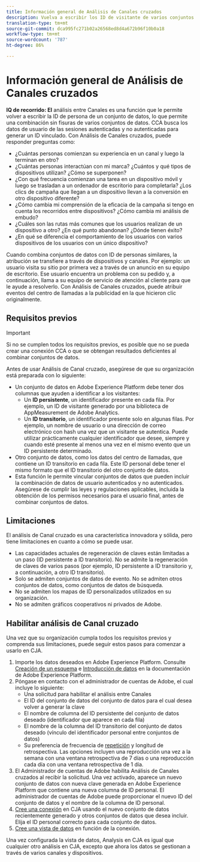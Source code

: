 ```yaml
---
title: Información general de Análisis de Canales cruzados
description: Vuelva a escribir los ID de visitante de varios conjuntos de datos para vincular los visitantes.
translation-type: tm+mt
source-git-commit: dca995fc271b02a26568ed8d4a672b96f10b0a18
workflow-type: tm+mt
source-wordcount: '787'
ht-degree: 86%

---
```



# Información general de Análisis de Canales cruzados

**IQ de recorrido: El** análisis entre Canales es una función que le permite volver a escribir la ID de persona de un conjunto de datos, lo que permite una combinación sin fisuras de varios conjuntos de datos. CCA busca los datos de usuario de las sesiones autenticadas y no autenticadas para generar un ID vinculado. Con Análisis de Canales cruzados, puede responder preguntas como:

* ¿Cuántas personas comienzan su experiencia en un canal y luego la terminan en otro?
* ¿Cuántas personas interactúan con mi marca? ¿Cuántos y qué tipos de dispositivos utilizan? ¿Cómo se superponen?
* ¿Con qué frecuencia comienzan una tarea en un dispositivo móvil y luego se trasladan a un ordenador de escritorio para completarla? ¿Los clics de campaña que llegan a un dispositivo llevan a la conversión en otro dispositivo diferente?
* ¿Cómo cambia mi comprensión de la eficacia de la campaña si tengo en cuenta los recorridos entre dispositivos? ¿Cómo cambia mi análisis de embudo?
* ¿Cuáles son las rutas más comunes que los usuarios realizan de un dispositivo a otro? ¿En qué punto abandonan? ¿Dónde tienen éxito?
* ¿En qué se diferencia el comportamiento de los usuarios con varios dispositivos de los usuarios con un único dispositivo?

Cuando combina conjuntos de datos con ID de personas similares, la atribución se transfiere a través de dispositivos y canales. Por ejemplo: un usuario visita su sitio por primera vez a través de un anuncio en su equipo de escritorio. Ese usuario encuentra un problema con su pedido y, a continuación, llama a su equipo de servicio de atención al cliente para que le ayude a resolverlo. Con Análisis de Canales cruzados, puede atribuir eventos del centro de llamadas a la publicidad en la que hicieron clic originalmente.

## Requisitos previos

>[!IMPORTANT]
>
>Si no se cumplen todos los requisitos previos, es posible que no se pueda crear una conexión CCA o que se obtengan resultados deficientes al combinar conjuntos de datos.

Antes de usar Análisis de Canal cruzado, asegúrese de que su organización está preparada con lo siguiente:

* Un conjunto de datos en Adobe Experience Platform debe tener dos columnas que ayuden a identificar a los visitantes:
   * Un **ID persistente**, un identificador presente en cada fila. Por ejemplo, un ID de visitante generado por una biblioteca de AppMeasurement de Adobe Analytics.
   * Un **ID transitorio**, un identificador presente solo en algunas filas. Por ejemplo, un nombre de usuario o una dirección de correo electrónico con hash una vez que un visitante se autentica. Puede utilizar prácticamente cualquier identificador que desee, siempre y cuando esté presente al menos una vez en el mismo evento que un ID persistente determinado.
* Otro conjunto de datos, como los datos del centro de llamadas, que contiene un ID transitorio en cada fila. Este ID personal debe tener el mismo formato que el ID transitorio del otro conjunto de datos.
* Esta función le permite vincular conjuntos de datos que pueden incluir la combinación de datos de usuario autenticados y no autenticados. Asegúrese de cumplir las leyes y regulaciones aplicables, incluida la obtención de los permisos necesarios para el usuario final, antes de combinar conjuntos de datos.

## Limitaciones

El análisis de Canal cruzado es una característica innovadora y sólida, pero tiene limitaciones en cuanto a cómo se puede usar.

* Las capacidades actuales de regeneración de claves están limitadas a un paso (ID persistente a ID transitorio). No se admite la regeneración de claves de varios pasos (por ejemplo, ID persistente a ID transitorio y, a continuación, a otro ID transitorio).
* Solo se admiten conjuntos de datos de evento. No se admiten otros conjuntos de datos, como conjuntos de datos de búsqueda.
* No se admiten los mapas de ID personalizados utilizados en su organización.
* No se admiten gráficos cooperativos ni privados de Adobe.

## Habilitar análisis de Canal cruzado

Una vez que su organización cumpla todos los requisitos previos y comprenda sus limitaciones, puede seguir estos pasos para comenzar a usarlo en CJA.

1. Importe los datos deseados en Adobe Experience Platform. Consulte [Creación de un esquema](https://docs.adobe.com/content/help/es-ES/experience-platform/xdm/tutorials/create-schema-ui.html) e [Introducción de datos](https://docs.adobe.com/content/help/es-ES/experience-platform/ingestion/home.html) en la documentación de Adobe Experience Platform.
1. Póngase en contacto con el administrador de cuentas de Adobe, el cual incluye lo siguiente:
   * Una solicitud para habilitar el análisis entre Canales
   * El ID del conjunto de datos del conjunto de datos para el cual desea volver a generar la clave
   * El nombre de columna del ID persistente del conjunto de datos deseado (identificador que aparece en cada fila)
   * El nombre de la columna del ID transitorio del conjunto de datos deseado (vínculo del identificador personal entre conjuntos de datos)
   * Su preferencia de frecuencia de [repetición](replay.md) y longitud de retrospectiva. Las opciones incluyen una reproducción una vez a la semana con una ventana retrospectiva de 7 días o una reproducción cada día con una ventana retrospectiva de 1 día.
1. El Administrador de cuentas de Adobe habilita Análisis de Canales cruzados al recibir la solicitud. Una vez activado, aparece un nuevo conjunto de datos con nueva clave generada en Adobe Experience Platform que contiene una nueva columna de ID personal. El administrador de cuentas de Adobe puede proporcionar el nuevo ID del conjunto de datos y el nombre de la columna de ID personal.
1. [Cree una conexión](../create-connection.md) en CJA usando el nuevo conjunto de datos recientemente generado y otros conjuntos de datos que desea incluir. Elija el ID personal correcto para cada conjunto de datos.
1. [Cree una vista de datos](/help/data-views/create-dataview.md) en función de la conexión.

<!-- To do: Paragraph on backfill once product and marketing determine the best way forward. -->

Una vez configurada la vista de datos, Analysis en CJA es igual que cualquier otro análisis en CJA, excepto que ahora los datos se gestionan a través de varios canales y dispositivos.
